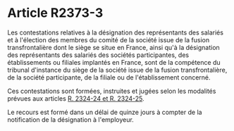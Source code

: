 # Article R2373-3

Les contestations relatives à la désignation des représentants des salariés et à l'élection des membres du comité de la société issue de la fusion transfrontalière dont le siège se situe en France, ainsi qu'à la désignation des représentants des salariés des sociétés participantes, des établissements ou filiales implantés en France, sont de la compétence du tribunal d'instance du siège de la société issue de la fusion transfrontalière, de la société participante, de la filiale ou de l'établissement concerné. 
  
  
Ces contestations sont formées, instruites et jugées selon les modalités prévues aux articles [R. 2324-24 et R. 2324-25][1]. 
  
  
Le recours est formé dans un délai de quinze jours à compter de la notification de la désignation à l'employeur.

 [1]: /affichCodeArticle.do?cidTexte=LEGITEXT000006072050&idArticle=LEGIARTI000018485789&dateTexte=&categorieLien=cid